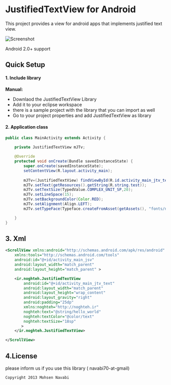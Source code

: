 # JustifiedTextView for Android

This project provides a view for android apps that implements justified text view.

![Screenshot](https://raw.github.com/navabi/JustifiedTextView/master/raw/JustifiedTextView.png)

Android 2.0+ support

## Quick Setup

#### 1. Include library

**Manual:**
 * Downlaod the JustifiedTextView Library
 * Add it to your eclipse workspace
 * there is a sample project with the library that you can import as well
 * Go to your project properties and add JustifiedTextView as library

#### 2. Application class
``` java
public class MainActivity extends Activity {

	private JustifiedTextView mJTv;
	
	@Override
	protected void onCreate(Bundle savedInstanceState) {
		super.onCreate(savedInstanceState);
		setContentView(R.layout.activity_main);
		
		mJTv=(JustifiedTextView) findViewById(R.id.activity_main_jtv_text);
		mJTv.setText(getResources().getString(R.string.test));
		mJTv.setTextSize(TypedValue.COMPLEX_UNIT_SP,20);
		mJTv.setLineSpace(15);
		mJTv.setBackgroundColor(Color.RED);
		mJTv.setAlignment(Align.LEFT);
		mJTv.setTypeFace(Typeface.createFromAsset(getAssets(), "fonts/naskh_bold.ttf"));

	}
}
```

## 3. Xml
``` xml
<ScrollView xmlns:android="http://schemas.android.com/apk/res/android"
    xmlns:tools="http://schemas.android.com/tools"
    android:id="@+id/activity_main_jsv"
    android:layout_width="match_parent"
    android:layout_height="match_parent" >

    <ir.noghteh.JustifiedTextView
        android:id="@+id/activity_main_jtv_text"
        android:layout_width="match_parent"
        android:layout_height="wrap_content"
        android:layout_gravity="right"
        android:padding="25dp"
		xmlns:noghteh="http://noghteh.ir"
        noghteh:text="@string/hello_world"
        noghteh:textColor="@color/text"
        noghteh:textSize="18sp"
       >
    </ir.noghteh.JustifiedTextView>

</ScrollView>
```


## 4.License
please inform us if you use this library ( navabi70-at-gmail)

    Copyright 2013 Mohsen Navabi

